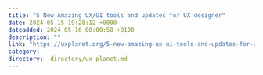 ```yaml
---
title: "5 New Amazing UX/UI tools and updates for UX designer"
date: 2024-05-15 19:28:12 +0000
dateadded: 2024-05-16 00:00:50 +0100
description: ""
link: "https://uxplanet.org/5-new-amazing-ux-ui-tools-and-updates-for-ux-designer-8194f3bac17a?source=rss----819cc2aaeee0---4"
category:
directory: _directory/ux-planet.md
---
```


